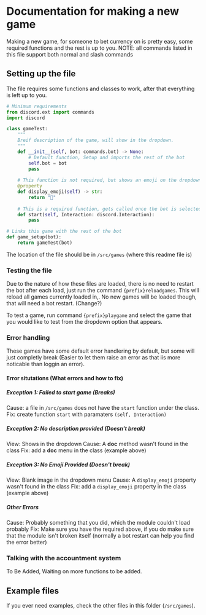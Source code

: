 # Documentation for making a new game

Making a new game, for someone to bet currency on is pretty easy, some required functions and the rest is up to you.
NOTE: all commands listed in this file support both normal and slash commands

## Setting up the file

The file requires some functions and classes to work, after that everything is left up to you.

```py
# Minimum requirements
from discord.ext import commands
import discord

class gameTest:
    """
    Breif description of the game, will show in the dropdown.
    """
    def __init__(self, bot: commands.bot) -> None:
        # Default function, Setup and imports the rest of the bot
        self.bot = bot
        pass
    
    # This function is not required, but shows an emoji on the dropdown
    @property
    def display_emoji(self) -> str:
        return "🧪"
    
    # This is a required function, gets called once the bot is selected. Lets the bot do stuff
    def start(self, Interaction: discord.Interaction):
        pass

# Links this game with the rest of the bot
def game_setup(bot):
    return gameTest(bot)
```

The location of the file should be in `/src/games` (where this readme file is)

### Testing the file

Due to the nature of how these files are loaded, there is no need to restart the bot after each load, just run the command `{prefix}reloadgames`.
This will reload all games currently loaded in,. No new games will be loaded though, that will need a bot restart. (Change?)

To test a game, run command `{prefix}playgame` and select the game that you would like to test from the dropdown option that appears.

### Error handling

These games have some default error handlering by default, but some will just completly break (Easier to let them raise an error as that iis more noticable than loggin an error).

#### Error situtations (What errors and how to fix)

##### Exception 1: Failed to start game (Breaks)

Cause: a file in `/src/games` does not have the `start` function under the class.
Fix: create function `start` with paramaters `(self, Interaction)`

##### Exception 2: No description provided (Doesn't break)

View: Shows in the dropdown
Cause: A __doc__ method wasn't found in the class
Fix: add a __doc__ menu in the class (example above)

##### Exception 3: No Emoji Provided (Doesn't break)

View: Blank image in the dropdown menu
Cause: A `display_emoji` property wasn't found in the class
Fix: add a `display_emoji` property in the class (example above)

##### Other Errors

Cause: Probably something that you did, which the module couldn't load probably
Fix: Make sure you have the required above, if you do make sure that the module isn't broken itself (normally a bot restart can help you find the error better)

### Talking with the accountment system

To Be Added, Waiting on more functions to be added.

## Example files

If you ever need examples, check the other files in this folder (`/src/games`).
